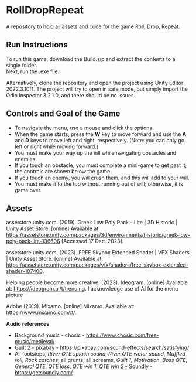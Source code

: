 # RollDropRepeat
A repository to hold all assets and code for the game Roll, Drop, Repeat.

## Run Instructions
To run this game, download the Build.zip and extract the contents to a single folder.  
Next, run the .exe file.

Alternatively, clone the repository and open the project using Unity Editor 2022.3.10f1. The project will try to open in safe mode, but simply import the Odin Inspector 3.2.1.0, and there should be no issues.

## Controls and Goal of the Game
* To navigate the menu, use a mouse and click the options.
* When the game starts, press the **W** key to move forward and use the **A** and **D** keys to move left and right, respectively. (Note: you can only go left or right while moving forward.)
* You must make your way up the hill while navigating obstacles and enemies.
* If you touch an obstacle, you must complete a mini-game to get past it; the controls are shown below the game.
* If you touch an enemy, you will crush them, and this will add to your will.
* You must make it to the top without running out of will; otherwise, it is game over.


## Assets
assetstore.unity.com. (2019). Greek Low Poly Pack - Lite | 3D Historic | Unity Asset Store. [online] Available at: https://assetstore.unity.com/packages/3d/environments/historic/greek-low-poly-pack-lite-136606 [Accessed 17 Dec. 2023].

assetstore.unity.com. (2023). FREE Skybox Extended Shader | VFX Shaders | Unity Asset Store. [online] Available at: https://assetstore.unity.com/packages/vfx/shaders/free-skybox-extended-shader-107400.

‌Helping people become more creative. (2023). Ideogram. [online] Available at: https://ideogram.ai/t/trending.	I acknowledge use of AI for the menu picture

Adobe (2019). Mixamo. [online] Mixamo. Available at: https://www.mixamo.com/#/.

**Audio references**
* Background music - chosic - https://www.chosic.com/free-music/medieval/
* Guilt 2 - pixabay - https://pixabay.com/sound-effects/search/satisfying/
* All footsteps, _River QTE splash sound_, _River QTE water sound_, _Muffled roll_, _Rock catches_, all grunts, all screams, _Guilt 1_, _Motivation_, _Boss QTE_, _General QTE_, _QTE loss_, _QTE win 1_, _QTE win 2_ - Soundly - https://getsoundly.com/
